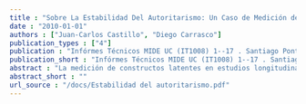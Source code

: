 ```yaml
---
title : "Sobre La Estabilidad Del Autoritarismo: Un Caso de Medición de Invarianza Longitudinal"
date : "2010-01-01"
authors : ["Juan-Carlos Castillo", "Diego Carrasco"]
publication_types : ["4"]
publication : "Infórmes Técnicos MIDE UC (IT1008) 1--17 . Santiago Pontificia Universidad Católica de Chile"
publication_short : "Infórmes Técnicos MIDE UC (IT1008) 1--17 . Santiago Pontificia Universidad Católica de Chile"
abstract : "La medición de constructos latentes en estudios longitudinales presenta una serie de desafíos para su análisis, los que se pueden resumir en la pregunta: ¿estamos midiendo realmente lo mismo en las distintas aplicaciones del estudio? Tal pregunta requiere ser abordada con anterioridad al análisis de los cambios del constructo en el tiempo y de sus posibles determinantes, ya que de otra manera se corre el riesgo de cometer errores en la estimación. El procedimiento denominado medición de invarianza longitudinal se centra específicamente en esta situación, permitiendo identificar en qué medida el constructo medido es estable (invariante) en el tiempo. Sin embargo, la medición de invarianza longitudinal aparece escasamente reportada en la literatura empírica, tanto por la baja cantidad de encuestas longitudinales que incluyen constructos latentes así como también porque requiere cierta sofisticación metodológica en el contexto de ecuaciones estructurales. Tomando datos de las tres mediciones de la encuesta longitudinal “Generaciones Políticas” realizada en Chile entre los años 2005-­‐2008, el presente trabajo analiza la invarianza longitudinal del constructo de autoritarismo. Luego de especificar los distintos niveles posibles de invarianza y de su forma de medición, el análisis indica que la escala de autoritarismo posee invarianza a un nivel parcial. Los resultados son discutidos en relación a la necesidad de especificar posibles fuentes de invarianza antes de proceder con modelos explicativos longitudinales, tales como los modelos de curvas latentes."
abstract_short : ""
url_source : "/docs/Estabilidad del autoritarismo.pdf"
---
```

